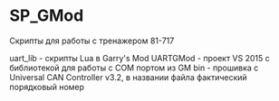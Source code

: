 # SP_GMod
Скрипты для работы с тренажером 81-717

uart_lib - скрипты Lua в Garry's Mod
UARTGMod - проект VS 2015 с библиотекой для работы с COM портом из GM
bin - прошивка с Universal CAN Controller v3.2, в названии файла фактический порядковый номер
